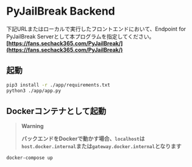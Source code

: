 # PyJailBreak Backend

下記URLまたはローカルで実行したフロントエンドにおいて、Endpoint for PyJailBreak Serverとして本プログラムを指定してください。  
**[https://fans.sechack365.com/PyJailBreak/](https://fans.sechack365.com/PyJailBreak/)**  

## 起動

```sh
pip3 install -r ./app/requirements.txt
python3 ./app/app.py
```

## Dockerコンテナとして起動  

> **Warning**
>
> **バックエンドをDockerで動かす場合、`localhost`は`host.docker.internal`または`gateway.docker.internal`となります**

```sh
docker-compose up
```

